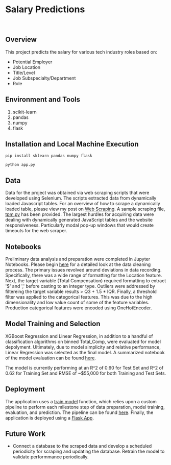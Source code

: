 # Salary Predictions
<br>

## Overview
This project predicts the salary for various tech industry roles based on:
- Potential Employer
- Job Location
- Title/Level
- Job Subspecialty/Department
- Role

## Environment and Tools
1. scikit-learn
2. pandas
3. numpy
4. flask

## Installation and Local Machine Execution

`pip install sklearn pandas numpy flask`

`python app.py`

## Data
Data for the project was obtained via web scraping scripts that were developed using Selenium. The scripts extracted data from dynamically loaded Javascript tables. For an overview of how to scrape a dynamically loaded table, please view my post on [Web Scraping](https://medium.com/@jcclark141152/data-extraction-from-dynamic-tables-9d9eafbd8064). A sample scraping file, [tpm.py](https://github.com/Joshua-C-Clark/Salary-Prediction/blob/master/tpm.py) has been provided. The largest hurdles for acquiring data were dealing with dynamically generated JavaScript tables and the website responsiveness. Particularly modal pop-up windows that would create timeouts for the web scraper.

## Notebooks
Preliminary data analysis and preparation were completed in Jupyter Notebooks. Please begin [here](https://github.com/Joshua-C-Clark/Salary-Prediction/blob/master/Notebooks/preparation.ipynb) for a detailed look at the data cleaning process. The primary issues revolved around deviations in data recording. Specifically, there was a wide range of formatting for the Location feature. Next, the target variable (Total Compensation) required formatting to extract '$' and ',' before casting to an integer type. Outliers were addressed by filtereing the target variable results > Q3 + 1.5 * IQR. Finally, a threshold filter was applied to the categorical features. This was due to the high dimensionality and low value count of some of the feature variables. Production categorical features were encoded using OneHotEncoder. 

## Model Training and Selection
XGBoost Regression and Linear Regression, in addition to a handful of classification algorithms on binned Total_Comp, were evaluated for model depolyment. Ultimately, due to model simplicity and relative performance, Linear Regression was selected as the final model. A summarized notebook of the model evaluation can be found [here](https://github.com/Joshua-C-Clark/Salary-Prediction/blob/master/Notebooks/model.ipynb).

The model is currently performing at an R^2 of 0.60 for Test Set and R^2 of 0.62 for Training Set and RMSE of ~$55,000 for both Training and Test Sets. 

## Deployment
The application uses a [train model](https://github.com/Joshua-C-Clark/Salary-Prediction/blob/master/train_model.py) function, which relies upon a custom pipeline to perform each milestone step of data preparation, model training, evaluation, and prediction. The pipeline can be found [here](https://github.com/Joshua-C-Clark/Salary-Prediction/blob/master/pipe.py). Finally, the application is deployed using a [Flask App](https://github.com/Joshua-C-Clark/Salary-Prediction/blob/master/app.py).


## Future Work
- Connect a database to the scraped data and develop a scheduled periodicity for scraping and updating the database. Retrain the model to validate performmance periodically.
